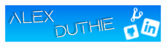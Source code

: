 # [![Alex Duthie | GitHub Banner](https://raw.githubusercontent.com/AlexDuthie/AlexDuthie/main/images/github-banner.png)]()